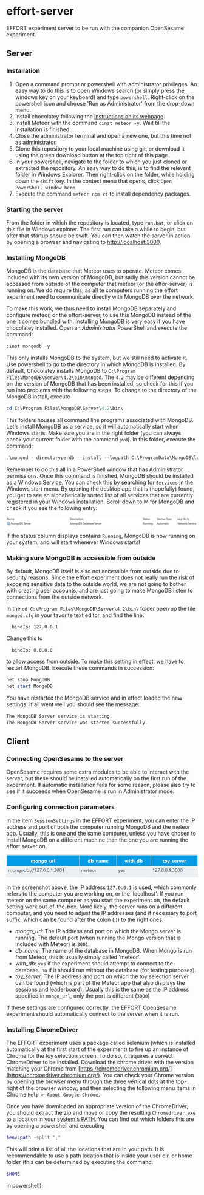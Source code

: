 # effort-server

EFFORT experiment server to be run with the companion OpenSesame experiment.

## Server

### Installation

1. Open a command prompt or powershell with administrator privileges. An easy way to do this is to open Windows search (or simply press the windows key on your keyboard) and type `powershell`. Right-click on the powershell icon and choose 'Run as Administrator' from the drop-down menu.
2. Install chocolatey following the [instructions on its webpage](https://chocolatey.org/install).
3. Install Meteor with the command `cinst meteor -y`. Wait till the installation is finished.
4. Close the administrator terminal and open a new one, but this time not as administrator.
5. Clone this repository to your local machine using git, or download it using the green download button at the top right of this page.
6. In your powershell, navigate to the folder to which you just cloned or extracted the repository. An easy way to do this, is to find the relevant folder in Windows Explorer. Then right-click on the folder, while holding down the `shift` key. In the context menu that opens, click `Open PowerShell window here`.
7. Execute the command `meteor npm ci` to install dependency packages.

### Starting the server

From the folder in which the repository is located, type `run.bat`, or click on this file in Windows explorer. The first run can take a while to begin, but after that startup should be swift. You can then watch the server in action by opening a browser and navigating to [http://localhost:3000](http://localhost:3000).

### Installing MongoDB

MongoDB is the database that Meteor uses to operate. Meteor comes included with its own version of MongoDB, but sadly this version cannot be accessed from outside of the computer that meteor (or the effor-server) is running on. We do require this, as all te computers running the effort experiment need to communicate directly with MongoDB over the network.

To make this work, we thus need to install MongoDB separately and configure meteor, or the effort-server, to use this MongoDB instead of the one it comes bundled with. Installing MongoDB is very easy if you have chocolatey installed. Open an _Administrator_ PowerShell and execute the command:

```powershell
cinst mongodb -y
```

This only installs MongoDB to the system, but we still need to activate it. Use powershell to go to the directory in which MongoDB is installed. By default, Chocolatey installs MongoDB to `C:\Program Files\MongoDB\Server\4.2\bin\mongod`. The `4.2` may be different depending on the version of MongoDB that has been installed, so check for this if you run into problems with the following steps. To change to the directory of the MongoDB install, execute

```powershell
cd C:\Program Files\MongoDB\Server\4.2\bin\
```

This folders houses all command line programs associated with MongoDB. Let's install MongoDB as a service, so it will automatically start when Windows starts. Make sure you are in the right folder (you can always check your current folder with the command `pwd`). In this folder, execute the command:

```powershell
.\mongod --directoryperdb --install --logpath C:\ProgramData\MongoDB\log\mongod.log --dbpath C:\ProgramData\MongoDB\data\db
```

Remember to do this all in a PowerShell window that has Administrator permissions. Once this command is finished, MongoDB should be installed as a Windows Service. You can check this by searching for `Services` in the Windows start menu. By opening the desktop app that is (hopefully) found, you get to see an alphabetically sorted list of all services that are currently registered in your Windows installation. Scroll down to M for MongoDB and check if you see the following entry:

![MongoDB listed in Windows Services](doc/MongoService.jpg)

If the status column displays contains `Running`, MongoDB is now running on your system, and will start whenever Windows starts!

### Making sure MongoDB is accessible from outside

By default, MongoDB itself is also not accessible from outside due to security reasons. Since the effort experiment does not really run the risk of exposing sensitive data to the outside world, we are not going to bother with creating user accounts, and are just going to make MongoDB listen to connections from the outside network.

In the `cd C:\Program Files\MongoDB\Server\4.2\bin\` folder open up the file `mongod.cfg` in your favorite text editor, and find the line:

```text
  bindIp: 127.0.0.1
```

Change this to

```text
  bindIp: 0.0.0.0
```

to allow access from outside. To make this setting in effect, we have to restart MongoDB. Execute these commands in succession:

```powershell
net stop MongoDB
net start MongoDB
```

You have restarted the MongoDB service and in effect loaded the new settings. If all went well you should see the message:

```powershell
The MongoDB Server service is starting.
The MongoDB Server service was started successfully.
```


<!-- ### Creating the effort database in MongoDB

Now MongoDB is running, we have to create a container in which the effort server can place its data. This container is called a database (I know, this gets quite confusing as MongoDB is called a database itself too). To do this, execute the command `.\mongo.exe` from the PowerShell window that you still have opened at the MongoDB folder. -->

## Client

### Connecting OpenSesame to the server

OpenSesame requires some extra modules to be able to interact with the server, but these should be installed automatically on the first run of the experiment. If automatic installation fails for some reason, please also try to see if it succeeds when OpenSesame is run in Administrator mode.

### Configuring connection parameters

In the item `SessionSettings` in the EFFORT experiment, you can enter the IP address and port of both the computer running MongoDB and the meteor app. Usually, this is one and the same computer, unless you have chosen to install MongoDB on a different machine than the one you are running the effort server on.

![Example settings](doc/OS_settings.jpg)

In the screenshot above, the IP address `127.0.0.1` is used, which commonly refers to the computer you are working on, or the 'localhost'. If you run meteor on the same computer as you start the experiment on, the default setting work out-of-the-box. More likely, the server runs on a different computer, and you need to adjust the IP addresses (and if necessary to port suffix, which can be found after the colon (:)) to the right ones.

- *mongo_url*: The IP address and port on which the Mongo server is running. The default port (when running the Mongo version that is included with Meteor) is `3001`.
- *db_name*: The name of the database in MongoDB. When Mongo is run from Meteor, this is usually simply called 'meteor'.
- *with_db*: `yes` if the experiment should attempt to connect to the database, `no` if it should run without the database (for testing purposes).
- *toy_server*: The IP address and port on which the toy selection server can be found (which is part of the Meteor app that also displays the sessions and leaderboard). Usually this is the same as the IP address specified in `mongo_url`, only the port is different (`3000`)

If these settings are configured correctly, the EFFORT OpenSesame experiment should automatically connect to the server when it is run.

### Installing ChromeDriver

The EFFORT experiment uses a package called selenium (which is installed automatically at the first start of the experiment) to fire up an instance of Chrome for the toy selection screen. To do so, it requires a correct ChromeDriver to be installed. Download the chrome driver with the version matching your Chrome from [https://chromedriver.chromium.org/](https://chromedriver.chromium.org/). You can check your Chrome version by opening the browser menu through the three vertical dots at the top-right of the browser window, and then selecting the following menu items in Chrome `Help > About Google Chrome`.

Once you have downloaded an appropriate version of the ChromeDriver, you should extract the zip and move or copy the resulting `Chromedriver.exe` to a location in your [system's PATH](https://en.wikipedia.org/wiki/PATH_(variable)). You can find out which folders this are by opening a powershell and executing

```powershell
$env:path -split ";"
```

This will print a list of all the locations that are in your path. It is recommendable to use a path location that is inside your user dir, or home folder (this can be determined by executing the command.

```powershell
$HOME
```

in powershell).